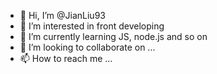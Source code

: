 - 👋 Hi, I’m @JianLiu93
- 👀 I’m interested in front developing
- 🌱 I’m currently learning JS, node.js and so on
- 💞️ I’m looking to collaborate on ...
- 📫 How to reach me ...

<!---
JianLiu93/JianLiu93 is a ✨ special ✨ repository because its `README.md` (this file) appears on your GitHub profile.
You can click the Preview link to take a look at your changes.
--->
